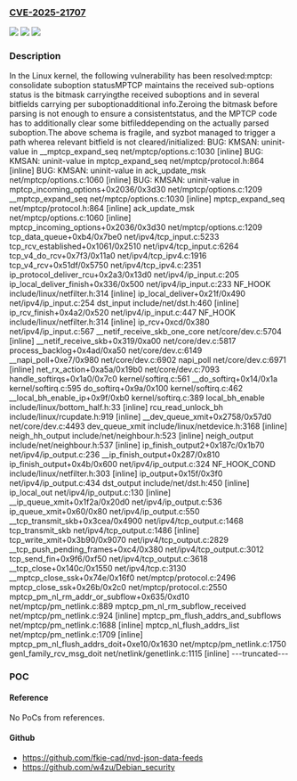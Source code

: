 ### [CVE-2025-21707](https://cve.mitre.org/cgi-bin/cvename.cgi?name=CVE-2025-21707)
![](https://img.shields.io/static/v1?label=Product&message=Linux&color=blue)
![](https://img.shields.io/static/v1?label=Version&message=84dfe3677a6f45b3d0dfdd564e55717a1a5e60cc%3C%203a7fda57b0f91f7ea34476b165f91a92feb17c96%20&color=brighgreen)
![](https://img.shields.io/static/v1?label=Vulnerability&message=n%2Fa&color=brighgreen)

### Description

In the Linux kernel, the following vulnerability has been resolved:mptcp: consolidate suboption statusMPTCP maintains the received sub-options status is the bitmask carryingthe received suboptions and in several bitfields carrying per suboptionadditional info.Zeroing the bitmask before parsing is not enough to ensure a consistentstatus, and the MPTCP code has to additionally clear some bitfileddepending on the actually parsed suboption.The above schema is fragile, and syzbot managed to trigger a path wherea relevant bitfield is not cleared/initialized:  BUG: KMSAN: uninit-value in __mptcp_expand_seq net/mptcp/options.c:1030 [inline]  BUG: KMSAN: uninit-value in mptcp_expand_seq net/mptcp/protocol.h:864 [inline]  BUG: KMSAN: uninit-value in ack_update_msk net/mptcp/options.c:1060 [inline]  BUG: KMSAN: uninit-value in mptcp_incoming_options+0x2036/0x3d30 net/mptcp/options.c:1209   __mptcp_expand_seq net/mptcp/options.c:1030 [inline]   mptcp_expand_seq net/mptcp/protocol.h:864 [inline]   ack_update_msk net/mptcp/options.c:1060 [inline]   mptcp_incoming_options+0x2036/0x3d30 net/mptcp/options.c:1209   tcp_data_queue+0xb4/0x7be0 net/ipv4/tcp_input.c:5233   tcp_rcv_established+0x1061/0x2510 net/ipv4/tcp_input.c:6264   tcp_v4_do_rcv+0x7f3/0x11a0 net/ipv4/tcp_ipv4.c:1916   tcp_v4_rcv+0x51df/0x5750 net/ipv4/tcp_ipv4.c:2351   ip_protocol_deliver_rcu+0x2a3/0x13d0 net/ipv4/ip_input.c:205   ip_local_deliver_finish+0x336/0x500 net/ipv4/ip_input.c:233   NF_HOOK include/linux/netfilter.h:314 [inline]   ip_local_deliver+0x21f/0x490 net/ipv4/ip_input.c:254   dst_input include/net/dst.h:460 [inline]   ip_rcv_finish+0x4a2/0x520 net/ipv4/ip_input.c:447   NF_HOOK include/linux/netfilter.h:314 [inline]   ip_rcv+0xcd/0x380 net/ipv4/ip_input.c:567   __netif_receive_skb_one_core net/core/dev.c:5704 [inline]   __netif_receive_skb+0x319/0xa00 net/core/dev.c:5817   process_backlog+0x4ad/0xa50 net/core/dev.c:6149   __napi_poll+0xe7/0x980 net/core/dev.c:6902   napi_poll net/core/dev.c:6971 [inline]   net_rx_action+0xa5a/0x19b0 net/core/dev.c:7093   handle_softirqs+0x1a0/0x7c0 kernel/softirq.c:561   __do_softirq+0x14/0x1a kernel/softirq.c:595   do_softirq+0x9a/0x100 kernel/softirq.c:462   __local_bh_enable_ip+0x9f/0xb0 kernel/softirq.c:389   local_bh_enable include/linux/bottom_half.h:33 [inline]   rcu_read_unlock_bh include/linux/rcupdate.h:919 [inline]   __dev_queue_xmit+0x2758/0x57d0 net/core/dev.c:4493   dev_queue_xmit include/linux/netdevice.h:3168 [inline]   neigh_hh_output include/net/neighbour.h:523 [inline]   neigh_output include/net/neighbour.h:537 [inline]   ip_finish_output2+0x187c/0x1b70 net/ipv4/ip_output.c:236   __ip_finish_output+0x287/0x810   ip_finish_output+0x4b/0x600 net/ipv4/ip_output.c:324   NF_HOOK_COND include/linux/netfilter.h:303 [inline]   ip_output+0x15f/0x3f0 net/ipv4/ip_output.c:434   dst_output include/net/dst.h:450 [inline]   ip_local_out net/ipv4/ip_output.c:130 [inline]   __ip_queue_xmit+0x1f2a/0x20d0 net/ipv4/ip_output.c:536   ip_queue_xmit+0x60/0x80 net/ipv4/ip_output.c:550   __tcp_transmit_skb+0x3cea/0x4900 net/ipv4/tcp_output.c:1468   tcp_transmit_skb net/ipv4/tcp_output.c:1486 [inline]   tcp_write_xmit+0x3b90/0x9070 net/ipv4/tcp_output.c:2829   __tcp_push_pending_frames+0xc4/0x380 net/ipv4/tcp_output.c:3012   tcp_send_fin+0x9f6/0xf50 net/ipv4/tcp_output.c:3618   __tcp_close+0x140c/0x1550 net/ipv4/tcp.c:3130   __mptcp_close_ssk+0x74e/0x16f0 net/mptcp/protocol.c:2496   mptcp_close_ssk+0x26b/0x2c0 net/mptcp/protocol.c:2550   mptcp_pm_nl_rm_addr_or_subflow+0x635/0xd10 net/mptcp/pm_netlink.c:889   mptcp_pm_nl_rm_subflow_received net/mptcp/pm_netlink.c:924 [inline]   mptcp_pm_flush_addrs_and_subflows net/mptcp/pm_netlink.c:1688 [inline]   mptcp_nl_flush_addrs_list net/mptcp/pm_netlink.c:1709 [inline]   mptcp_pm_nl_flush_addrs_doit+0xe10/0x1630 net/mptcp/pm_netlink.c:1750   genl_family_rcv_msg_doit net/netlink/genetlink.c:1115 [inline] ---truncated---

### POC

#### Reference
No PoCs from references.

#### Github
- https://github.com/fkie-cad/nvd-json-data-feeds
- https://github.com/w4zu/Debian_security


